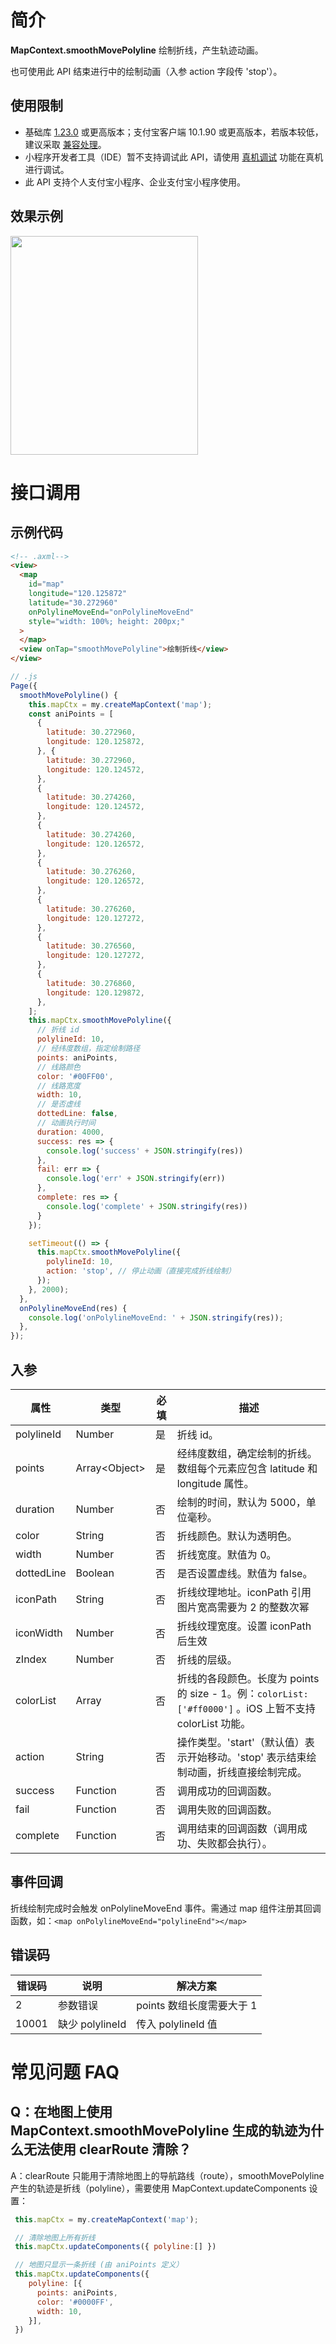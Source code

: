 # 简介

**MapContext.smoothMovePolyline** 绘制折线，产生轨迹动画。

也可使用此 API 结束进行中的绘制动画（入参 action 字段传 'stop'）。

## 使用限制
- 基础库 [1.23.0](https://opendocs.alipay.com/mini/framework/lib) 或更高版本；支付宝客户端 10.1.90 或更高版本，若版本较低，建议采取 [兼容处理](https://opendocs.alipay.com/mini/framework/compatibility)。
- 小程序开发者工具（IDE）暂不支持调试此 API，请使用 [真机调试](https://opendocs.alipay.com/mini/ide/remote-debug) 功能在真机进行调试。
- 此 API 支持个人支付宝小程序、企业支付宝小程序使用。

## 效果示例

  <image mode="scaleToFill" src="https://gw.alicdn.com/imgextra/i2/O1CN01LHEzcu20VdowedOub_!!6000000006855-1-tps-888-990.gif" style="width:300px; height: 350px;" />
  

# 接口调用

## 示例代码
```html
<!-- .axml-->
<view>
  <map
    id="map"
    longitude="120.125872"
    latitude="30.272960"
    onPolylineMoveEnd="onPolylineMoveEnd"
    style="width: 100%; height: 200px;"
  >
  </map>
  <view onTap="smoothMovePolyline">绘制折线</view>
</view>
```

```javascript
// .js
Page({
  smoothMovePolyline() {
    this.mapCtx = my.createMapContext('map');
    const aniPoints = [
      {
        latitude: 30.272960,
        longitude: 120.125872,
      }, {
        latitude: 30.272960,
        longitude: 120.124572,
      },
      {
        latitude: 30.274260,
        longitude: 120.124572,
      },
      {
        latitude: 30.274260,
        longitude: 120.126572,
      },
      {
        latitude: 30.276260,
        longitude: 120.126572,
      },
      {
        latitude: 30.276260,
        longitude: 120.127272,
      },
      {
        latitude: 30.276560,
        longitude: 120.127272,
      },
      {
        latitude: 30.276860,
        longitude: 120.129872,
      },
    ];
    this.mapCtx.smoothMovePolyline({
      // 折线 id
      polylineId: 10,
      // 经纬度数组，指定绘制路径
      points: aniPoints,
      // 线路颜色
      color: '#00FF00',
      // 线路宽度
      width: 10,
      // 是否虚线
      dottedLine: false,
      // 动画执行时间
      duration: 4000,
      success: res => {
        console.log('success' + JSON.stringify(res))
      },
      fail: err => {
        console.log('err' + JSON.stringify(err))
      },
      complete: res => {
        console.log('complete' + JSON.stringify(res))
      }
    });

    setTimeout(() => {
      this.mapCtx.smoothMovePolyline({
        polylineId: 10,
        action: 'stop', // 停止动画（直接完成折线绘制）
      });
    }, 2000);
  },
  onPolylineMoveEnd(res) {
    console.log('onPolylineMoveEnd: ' + JSON.stringify(res));
  },
});
```

## 入参

| **属性** | **类型** | **必填** | **描述** |
| --- | --- | --- | --- |
| polylineId | Number | 是 | 折线 id。 |
| points | Array\<Object\> | 是 | 经纬度数组，确定绘制的折线。数组每个元素应包含 latitude 和 longitude 属性。 |
| duration | Number | 否 | 绘制的时间，默认为 5000，单位毫秒。 |
| color | String | 否 | 折线颜色。默认为透明色。 |
| width | Number | 否 | 折线宽度。默值为 0。 |
| dottedLine | Boolean | 否 | 是否设置虚线。默值为 false。 |
| iconPath | String | 否 | 折线纹理地址。iconPath 引用图片宽高需要为 2 的整数次幂 |
| iconWidth | Number | 否 | 折线纹理宽度。设置 iconPath 后生效 |
| zIndex | Number | 否 | 折线的层级。 |
| colorList | Array | 否 | 折线的各段颜色。长度为 points 的 size - 1。例：`colorList:['#ff0000']` 。iOS 上暂不支持 colorList 功能。|
| action | String | 否 | 操作类型。'start'（默认值）表示开始移动。'stop' 表示结束绘制动画，折线直接绘制完成。 |
| success | Function | 否 | 调用成功的回调函数。 |
| fail | Function | 否 | 调用失败的回调函数。 |
| complete | Function | 否 |调用结束的回调函数（调用成功、失败都会执行）。 |

## 事件回调
折线绘制完成时会触发 onPolylineMoveEnd 事件。需通过 map 组件注册其回调函数，如：`<map onPolylineMoveEnd="polylineEnd"></map>`  

## 错误码

| **错误码**       | **说明** | **解决方案**                            |
| -------------- | -------- | ----------------------------------- |
| 2          | 参数错误   | points 数组长度需要大于 1 |
| 10001          | 缺少 polylineId   | 传入 polylineId 值 |

# 常见问题 FAQ

## Q：在地图上使用 MapContext.smoothMovePolyline 生成的轨迹为什么无法使用 clearRoute 清除？

A：clearRoute 只能用于清除地图上的导航路线（route），smoothMovePolyline 产生的轨迹是折线（polyline），需要使用 MapContext.updateComponents 设置：
```javascript
 this.mapCtx = my.createMapContext('map');

 // 清除地图上所有折线
 this.mapCtx.updateComponents({ polyline:[] }) 

 // 地图只显示一条折线 (由 aniPoints 定义）
 this.mapCtx.updateComponents({
    polyline: [{
      points: aniPoints,
      color: '#0000FF',
      width: 10,
    }],
 })

```
